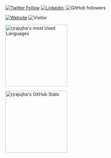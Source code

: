 [![Twitter Follow](https://img.shields.io/twitter/follow/rjrajujha?label=Follow)](https://twitter.com/intent/follow?screen_name=rjrajujha)
[![Linkedin:](https://img.shields.io/badge/-blue?style=flat-square&logo=Linkedin&logoColor=white&link=https://www.linkedin.com/in/rjrajujha)](https://www.linkedin.com/in/rjrajujha/)
![GitHub followers](https://img.shields.io/github/followers/rjrajujha?label=Follow&style=social)

[![Website](https://img.shields.io/badge/Website-46a2f1.svg?&style=flat-square&logo=Google-Chrome&logoColor=white&link=https://rjrajujha.github.io/rjrajujha)](https://rjrajujha.github.io/rjrajujha)
![Visitor](https://visitor-badge.glitch.me/badge?page_id=rjrajujha.rjrajujha)

<img src="https://github-readme-stats.vercel.app/api/top-langs?username=rjrajujha&show_icons=true&locale=en&layout=compact"
    height="195px" alt="rjrajujha's most Used Languages" />

<img src="https://github-readme-stats.vercel.app/api?username=rjrajujha&show_icons=true&locale=en" height="195px"
    alt="rjrajujha's GitHub Stats" />
